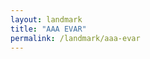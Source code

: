 ```yaml
---
layout: landmark
title: "AAA EVAR"
permalink: /landmark/aaa-evar
---
```


<!-- Replace this with article content for AAA EVAR -->

